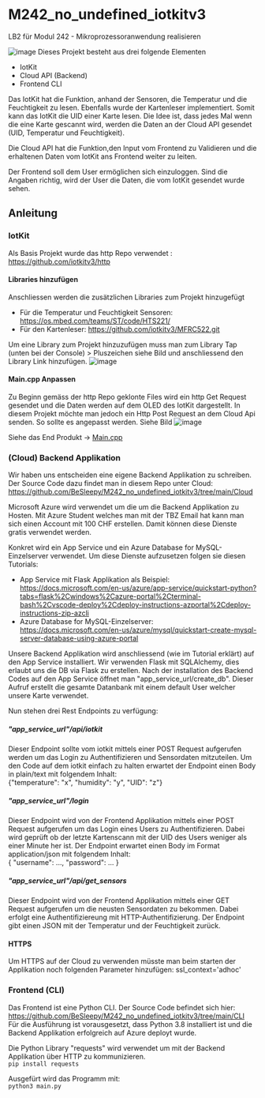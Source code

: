 # M242_no_undefined_iotkitv3
LB2 für Modul 242 - Mikroprozessoranwendung realisieren

![image](https://user-images.githubusercontent.com/71868338/160274076-19859925-7934-4f7c-a2a2-e540c0cfce0a.png)
Dieses Projekt besteht aus drei folgende Elementen
- IotKit
- Cloud API (Backend)
- Frontend CLI

Das IotKit hat die Funktion, anhand der Sensoren, die Temperatur und die Feuchtigkeit zu lesen. Ebenfalls wurde der Kartenleser implementiert. Somit kann das IotKit
die UID einer Karte lesen. Die Idee ist, dass jedes Mal wenn die eine Karte gescannt wird, werden die Daten an der Cloud API gesendet (UID, Temperatur und Feuchtigkeit).

Die Cloud API hat die Funktion,den Input vom Frontend zu Validieren und die erhaltenen Daten vom IotKit ans Frontend weiter zu leiten.

Der Frontend soll dem User ermöglichen sich einzuloggen. Sind die Angaben richtig, wird der User die Daten, die vom IotKit gesendet wurde sehen.

## Anleitung
### IotKit
Als Basis Projekt wurde das http Repo verwendet : https://github.com/iotkitv3/http

#### Libraries hinzufügen
Anschliessen werden die zusätzlichen Libraries zum Projekt hinzugefügt
- Für die Temperatur und Feuchtigkeit Sensoren: https://os.mbed.com/teams/ST/code/HTS221/
- Für den Kartenleser: https://github.com/iotkitv3/MFRC522.git

Um eine Library zum Projekt hinzuzufügen muss man zum Library Tap (unten bei der Console) > Pluszeichen siehe Bild und anschliessend den Library Link hinzufügen.
![image](https://user-images.githubusercontent.com/71868338/160281285-539ccc84-e6c6-42f0-83ad-53420579c6c8.png)

#### Main.cpp Anpassen
Zu Beginn gemäss der http Repo geklonte Files wird ein http Get Request gesendet und die Daten werden auf dem OLED des IotKit dargestellt. In diesem Projekt möchte man jedoch ein Http Post Request an dem Cloud Api senden. So sollte es angepasst werden. Siehe Bild
![image](https://user-images.githubusercontent.com/71868338/160281568-db27de60-493e-4a3b-aa84-a90735a63886.png)

Siehe das End Produkt -> [Main.cpp](https://github.com/BeSleepy/M242_no_undefined_iotkitv3/blob/main/Iotkitv3/http/main.cpp)


### (Cloud) Backend Applikation
Wir haben uns entscheiden eine eigene Backend Applikation zu schreiben. Der Source Code dazu findet man in diesem Repo unter Cloud: https://github.com/BeSleepy/M242_no_undefined_iotkitv3/tree/main/Cloud

Microsoft Azure wird verwendet um die um die Backend Applikation zu Hosten. Mit Azure Student welches man mit der TBZ Email hat kann man sich einen Account mit 100 CHF erstellen. Damit können diese Dienste gratis verwendet werden.

Konkret wird ein App Service und ein Azure Database for MySQL-Einzelserver verwendet. 
Um diese Dienste aufzusetzen folgen sie diesen Tutorials:
- App Service mit Flask Applikation als Beispiel: https://docs.microsoft.com/en-us/azure/app-service/quickstart-python?tabs=flask%2Cwindows%2Cazure-portal%2Cterminal-bash%2Cvscode-deploy%2Cdeploy-instructions-azportal%2Cdeploy-instructions-zip-azcli
- Azure Database for MySQL-Einzelserver: https://docs.microsoft.com/en-us/azure/mysql/quickstart-create-mysql-server-database-using-azure-portal

Unsere Backend Applikation wird anschliessend (wie im Tutorial erklärt) auf den App Service installiert.
Wir verwenden Flask mit SQLAlchemy, dies erlaubt uns die DB via Flask zu erstellen.
Nach der installation des Backend Codes auf den App Service öffnet man "app_service_url/create_db". Dieser Aufruf erstellt die gesamte Datanbank mit einem default User welcher unsere Karte verwendet.

Nun stehen drei Rest Endpoints zu verfügung:
##### "app_service_url"/api/iotkit
Dieser Endpoint sollte vom iotkit mittels einer POST Request aufgerufen werden um das Login zu Authentifizieren und Sensordaten mitzuteilen.
Um den Code auf dem iotkit einfach zu halten erwartet der Endpoint einen Body in plain/text mit folgendem Inhalt:\
{"temperature": "x", "humidity": "y", "UID": "z"}

##### "app_service_url"/login
Dieser Endpoint wird von der Frontend Applikation mittels einer POST Request aufgerufen um das Login eines Users zu Authentifizieren.
Dabei wird geprüft ob der letzte Kartenscann mit der UID des Users weniger als einer Minute her ist.
Der Endpoint erwartet einen Body im Format application/json mit folgendem Inhalt:\
{
  "username": ...,
  "password": ...
}

##### "app_service_url"/api/get_sensors
Dieser Endpoint wird von der Frontend Applikation mittels einer GET Request aufgerufen um die neusten Sensordaten zu bekommen.
Dabei erfolgt eine Authentifiziereung mit HTTP-Authentifizierung.
Der Endpoint gibt einen JSON mit der Temperatur und der Feuchtigkeit zurück.

#### HTTPS
Um HTTPS auf der Cloud zu verwenden müsste man beim starten der Applikation noch folgenden Parameter hinzufügen: ssl_context='adhoc'

### Frontend (CLI)
Das Frontend ist eine Python CLI. Der Source Code befindet sich hier: https://github.com/BeSleepy/M242_no_undefined_iotkitv3/tree/main/CLI
Für die Ausführung ist vorausgesetzt, dass Python 3.8 installiert ist und die Backend Applikation erfolgreich auf Azure deployt wurde.

Die Python Library "requests" wird verwendet um mit der Backend Applikation über HTTP zu kommunizieren.\
```pip install requests```

Ausgefürt wird das Programm mit:\
```python3 main.py```
